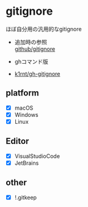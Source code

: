 # gitignore
ほぼ自分用の汎用的なgitignore  
* 追加時の参照  
[github/gitignore](https://github.com/github/gitignore)  

* ghコマンド版
* [k1rnt/gh-gitignore](https://github.com/k1rnt/gh-gitignore)

## platform
- [x] macOS
- [x] Windows
- [x] Linux

## Editor
- [x] VisualStudioCode
- [x] JetBrains

## other
- [x] !.gitkeep
